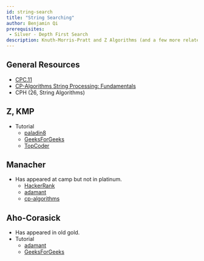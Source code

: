 ```yaml
---
id: string-search
title: "String Searching"
author: Benjamin Qi
prerequisites: 
 - Silver - Depth First Search
description: Knuth-Morris-Pratt and Z Algorithms (and a few more related topics).
---
```


## General Resources

 - [CPC.11](https://github.com/SuprDewd/T-414-AFLV/tree/master/11_strings)
 - [CP-Algorithms String Processing: Fundamentals](https://cp-algorithms.com/)
 - CPH (26, String Algorithms)

## Z, KMP

  - Tutorial
    - [paladin8](http://codeforces.com/blog/entry/3107)
    - [GeeksForGeeks](http://www.geeksforgeeks.org/searching-for-patterns-set-2-kmp-algorithm/)
    - [TopCoder](https://www.topcoder.com/community/data-science/data-science-tutorials/introduction-to-string-searching-algorithms/)

## Manacher

  - Has appeared at camp but not in platinum.
    - [HackerRank](https://www.hackerrank.com/topics/manachers-algorithm)
    - [adamant](http://codeforces.com/blog/entry/12143)
    - [cp-algorithms](https://cp-algorithms.com/string/manacher.html)
    
## Aho-Corasick

  - Has appeared in old gold.
  - Tutorial
    - [adamant](http://codeforces.com/blog/entry/14854)
    - [GeeksForGeeks](http://www.geeksforgeeks.org/aho-corasick-algorithm-pattern-searching/)

